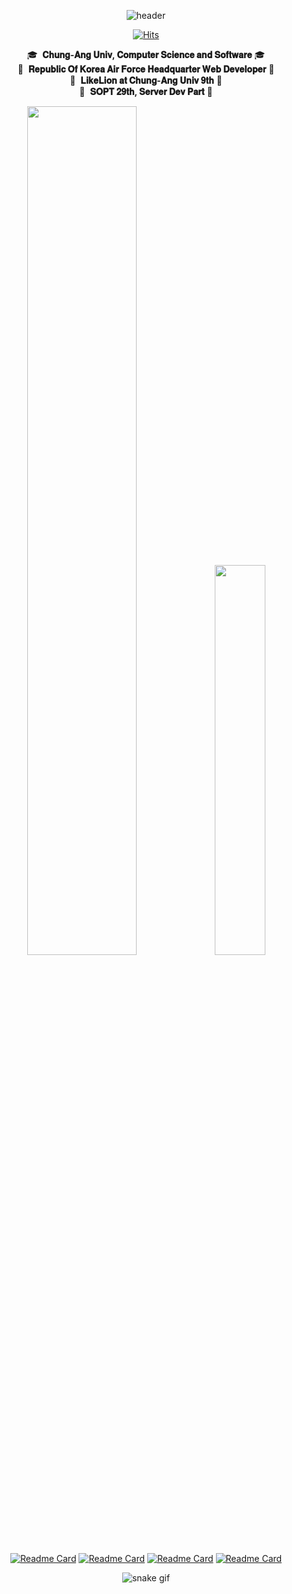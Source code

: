 <div align="center">
  
![header](https://capsule-render.vercel.app/api?type=egg&&color=0:FC007A,100:00E1FD&height=300&section=header&text=𝒀𝒐𝒖𝒏𝒈𝒌𝒘𝒐𝒏&fontAlignY=36&fontSize=90&desc=𝒘𝒘𝒘.𝒚𝒐𝒖𝒏𝒈𝒌𝒘𝒐𝒏.𝒔𝒊𝒕𝒆&descAlignY=60&animation=twinkling)

[![Hits](https://hits.seeyoufarm.com/api/count/incr/badge.svg?url=https%3A%2F%2Fgithub.com%2Fyoungkwon02&count_bg=%232a9de1&title_bg=%23292930&icon=maserati.svg&icon_color=%2300DBFF&title=Visitor&edge_flat=false)](https://hits.seeyoufarm.com)

  <span>🎓&nbsp;&nbsp;**𝐂𝐡𝐮𝐧𝐠-𝐀𝐧𝐠 𝐔𝐧𝐢𝐯, 𝐂𝐨𝐦𝐩𝐮𝐭𝐞𝐫 𝐒𝐜𝐢𝐞𝐧𝐜𝐞 𝐚𝐧𝐝 𝐒𝐨𝐟𝐭𝐰𝐚𝐫𝐞** 🎓</span><br>
  <span>🛫&nbsp;&nbsp;**𝐑𝐞𝐩𝐮𝐛𝐥𝐢𝐜 𝐎𝐟 𝐊𝐨𝐫𝐞𝐚 𝐀𝐢𝐫 𝐅𝐨𝐫𝐜𝐞 𝐇𝐞𝐚𝐝𝐪𝐮𝐚𝐫𝐭𝐞𝐫 𝐖𝐞𝐛 𝐃𝐞𝐯𝐞𝐥𝐨𝐩𝐞𝐫** 🛫</span><br>
  <span>🦁&nbsp;&nbsp;**𝐋𝐢𝐤𝐞𝐋𝐢𝐨𝐧 𝐚𝐭 𝐂𝐡𝐮𝐧𝐠-𝐀𝐧𝐠 𝐔𝐧𝐢𝐯 𝟗𝐭𝐡** 🦁</span><br>
  <span>🔮&nbsp;&nbsp;**𝐒𝐎𝐏𝐓 𝟐𝟗𝐭𝐡, 𝐒𝐞𝐫𝐯𝐞𝐫 𝐃𝐞𝐯 𝐏𝐚𝐫𝐭** 🔮</span><br>

<div align="center">
<!--  GitHub Stat  -->
<img src="https://github-readme-stats.vercel.app/api?username=youngkwon02&border=true&border_color=00DBFF&border_radius=9&cache_seconds=1800&theme=radical&show_icons=true&hide=stars&count_private=true&custom_title=ʏᴏᴜɴɢᴋᴡᴏɴ'ꜱ%20ɢɪᴛʜᴜʙ%20ꜱᴛᴀᴛ" width=59%>

<!--  Most Used Lang  -->
<img src="https://github-readme-stats.vercel.app/api/top-langs/?username=youngkwon02&layout=compact&theme=radical&border_color=00DBFF&border_radius=9&custom_title=ᴍᴏꜱᴛ%20ᴜꜱᴇᴅ%20ʟᴀɴɢᴜᴀɢᴇꜱ&count_private=true&hide=C,HTML,CSS,Assembly,Makefile,Batchfile,Perl" width=40%>

</div>

[![Readme Card](https://github-readme-stats.vercel.app/api/pin/?username=youngkwon02&repo=JunctionX-MAEMO&theme=radical&cache_seconds=1800&border_color=00DBFF&border_radius=9)](https://github.com/youngkwon02/JunctionX-MAEMO)
[![Readme Card](https://github-readme-stats.vercel.app/api/pin/?username=youngkwon02&repo=Algorithm-PS&theme=radical&cache_seconds=1800&border_color=00DBFF&border_radius=9)](https://github.com/youngkwon02/Algorithm-PS)
[![Readme Card](https://github-readme-stats.vercel.app/api/pin/?username=youngkwon02&repo=The-Signature&theme=radical&cache_seconds=1800&border_color=00DBFF&border_radius=9)](https://github.com/youngkwon02/The-Signature)
[![Readme Card](https://github-readme-stats.vercel.app/api/pin/?username=LikeLion-CAU-9th&repo=DoMain&theme=radical&cache_seconds=1800&border_color=00DBFF&border_radius=9)](https://github.com/LikeLion-CAU-9th/DoMain)
  
<div align=center>
  
  ![snake gif](https://github.com/youngkwon02/youngkwon02/blob/output/github-contribution-grid-snake.svg)

</div>
</div>

